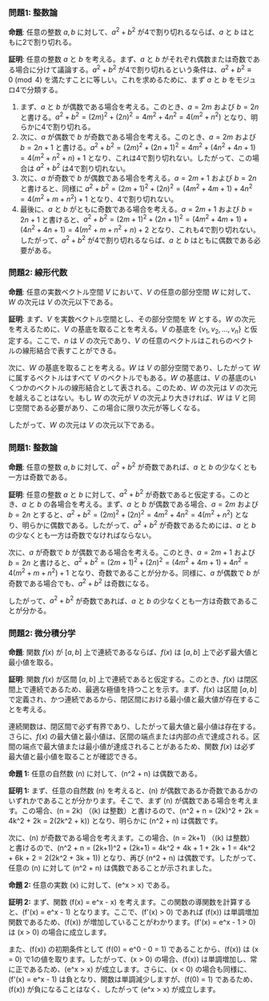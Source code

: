 ### 問題1: 整数論
**命題**: 任意の整数 $a, b$ に対して、$a^2 + b^2$ が4で割り切れるならば、$a$ と $b$ はともに2で割り切れる。

**証明**:
任意の整数 $a$ と $b$ を考える。まず、$a$ と $b$ がそれぞれ偶数または奇数である場合に分けて議論する。$a^2 + b^2$ が4で割り切れるという条件は、$a^2 + b^2 \equiv 0 \pmod{4}$ を満たすことに等しい。これを求めるために、まず $a$ と $b$ をモジュロ4で分類する。

1. まず、$a$ と $b$ が偶数である場合を考える。このとき、$a = 2m$ および $b = 2n$ と書ける。$a^2 + b^2 = (2m)^2 + (2n)^2 = 4m^2 + 4n^2 = 4(m^2 + n^2)$ となり、明らかに4で割り切れる。
2. 次に、$a$ が偶数で $b$ が奇数である場合を考える。このとき、$a = 2m$ および $b = 2n + 1$ と書ける。$a^2 + b^2 = (2m)^2 + (2n+1)^2 = 4m^2 + (4n^2 + 4n + 1) = 4(m^2 + n^2 + n) + 1$ となり、これは4で割り切れない。したがって、この場合は $a^2 + b^2$ は4で割り切れない。
3. 次に、$a$ が奇数で $b$ が偶数である場合を考える。$a = 2m + 1$ および $b = 2n$ と書けると、同様に $a^2 + b^2 = (2m+1)^2 + (2n)^2 = (4m^2 + 4m + 1) + 4n^2 = 4(m^2 + m + n^2) + 1$ となり、4で割り切れない。
4. 最後に、$a$ と $b$ がともに奇数である場合を考える。$a = 2m + 1$ および $b = 2n + 1$ と書けると、$a^2 + b^2 = (2m+1)^2 + (2n+1)^2 = (4m^2 + 4m + 1) + (4n^2 + 4n + 1) = 4(m^2 + m + n^2 + n) + 2$ となり、これも4で割り切れない。
したがって、$a^2 + b^2$ が4で割り切れるならば、$a$ と $b$ はともに偶数である必要がある。

### 問題2: 線形代数
**命題**: 任意の実数ベクトル空間 $V$ において、$V$ の任意の部分空間 $W$ に対して、$W$ の次元は $V$ の次元以下である。

**証明**:
まず、$V$ を実数ベクトル空間とし、その部分空間を $W$ とする。$W$ の次元を考えるために、$V$ の基底を取ることを考える。$V$ の基底を $\{v_1, v_2, \dots, v_n\}$ と仮定する。ここで、$n$ は $V$ の次元であり、$V$ の任意のベクトルはこれらのベクトルの線形結合で表すことができる。

次に、$W$ の基底を取ることを考える。$W$ は $V$ の部分空間であり、したがって $W$ に属するベクトルはすべて $V$ のベクトルでもある。$W$ の基底は、$V$ の基底のいくつかのベクトルの線形結合として表される。このため、$W$ の次元は $V$ の次元を越えることはない。もし $W$ の次元が $V$ の次元より大きければ、$W$ は $V$ と同じ空間である必要があり、この場合に限り次元が等しくなる。

したがって、$W$ の次元は $V$ の次元以下である。

### 問題1: 整数論
**命題**: 任意の整数 $a, b$ に対して、$a^2 + b^2$ が奇数であれば、$a$ と $b$ の少なくとも一方は奇数である。

**証明**:
任意の整数 $a$ と $b$ に対して、$a^2 + b^2$ が奇数であると仮定する。このとき、$a$ と $b$ の各場合を考える。まず、$a$ と $b$ が偶数である場合、$a = 2m$ および $b = 2n$ とすると、$a^2 + b^2 = (2m)^2 + (2n)^2 = 4m^2 + 4n^2 = 4(m^2 + n^2)$ となり、明らかに偶数である。したがって、$a^2 + b^2$ が奇数であるためには、$a$ と $b$ の少なくとも一方は奇数でなければならない。

次に、$a$ が奇数で $b$ が偶数である場合を考える。このとき、$a = 2m + 1$ および $b = 2n$ と書けると、$a^2 + b^2 = (2m+1)^2 + (2n)^2 = (4m^2 + 4m + 1) + 4n^2 = 4(m^2 + m + n^2) + 1$ となり、奇数であることが分かる。同様に、$a$ が偶数で $b$ が奇数である場合でも、$a^2 + b^2$ は奇数になる。

したがって、$a^2 + b^2$ が奇数であれば、$a$ と $b$ の少なくとも一方は奇数であることが分かる。

### 問題2: 微分積分学
**命題**: 関数 $f(x)$ が $[a, b]$ 上で連続であるならば、$f(x)$ は $[a, b]$ 上で必ず最大値と最小値を取る。

**証明**:
関数 $f(x)$ が区間 $[a, b]$ 上で連続であると仮定する。このとき、$f(x)$ は閉区間上で連続であるため、最適な極値を持つことを示す。まず、$f(x)$ は区間 $[a, b]$ で定義され、かつ連続であるから、閉区間における最小値と最大値が存在することを考える。

連続関数は、閉区間で必ず有界であり、したがって最大値と最小値は存在する。さらに、$f(x)$ の最大値と最小値は、区間の端点または内部の点で達成される。区間の端点で最大値または最小値が達成されることがあるため、関数 $f(x)$ は必ず最大値と最小値を取ることが確認できる。

**命題 1:**
任意の自然数 \(n\) に対して、\(n^2 + n\) は偶数である。

**証明 1:**
まず、任意の自然数 \(n\) を考えると、\(n\) が偶数であるか奇数であるかのいずれかであることが分かります。そこで、まず \(n\) が偶数である場合を考えます。この場合、\(n = 2k\) （\(k\) は整数）と書けるので、\(n^2 + n = (2k)^2 + 2k = 4k^2 + 2k = 2(2k^2 + k)\) となり、明らかに \(n^2 + n\) は偶数です。

次に、\(n\) が奇数である場合を考えます。この場合、\(n = 2k+1\) （\(k\) は整数）と書けるので、\(n^2 + n = (2k+1)^2 + (2k+1) = 4k^2 + 4k + 1 + 2k + 1 = 4k^2 + 6k + 2 = 2(2k^2 + 3k + 1)\) となり、再び \(n^2 + n\) は偶数です。したがって、任意の \(n\) に対して \(n^2 + n\) は偶数であることが示されました。

**命題 2:**
任意の実数 \(x\) に対して、\(e^x > x\) である。

**証明 2:**
まず、関数 \(f(x) = e^x - x\) を考えます。この関数の導関数を計算すると、\(f'(x) = e^x - 1\) となります。ここで、\(f'(x) > 0\) であれば \(f(x)\) は単調増加関数であるため、\(f(x)\) が増加していることがわかります。\(f'(x) = e^x - 1 > 0\) は \(x > 0\) の場合に成立します。

また、\(f(x)\) の初期条件として \(f(0) = e^0 - 0 = 1\) であることから、\(f(x)\) は \(x = 0\) で1の値を取ります。したがって、\(x > 0\) の場合、\(f(x)\) は単調増加し、常に正であるため、\(e^x > x\) が成立します。さらに、\(x < 0\) の場合も同様に、\(f'(x) = e^x - 1\) は負となり、関数は単調減少しますが、\(f(0) = 1\) であるため、\(f(x)\) が負になることはなく、したがって \(e^x > x\) が成立します。
